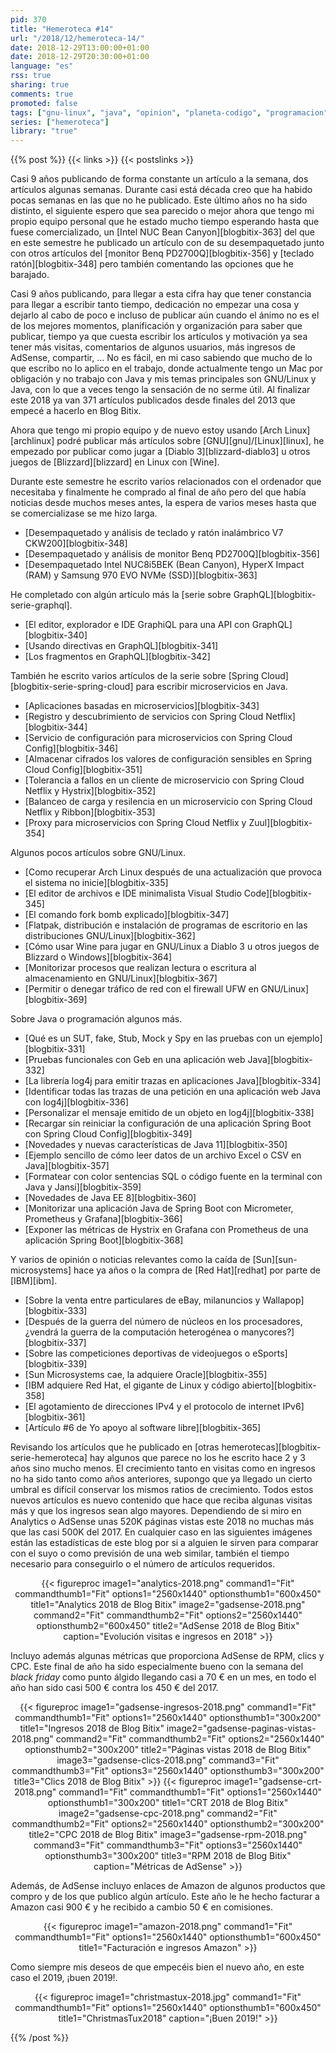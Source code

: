 ```yaml
---
pid: 370
title: "Hemeroteca #14"
url: "/2018/12/hemeroteca-14/"
date: 2018-12-29T13:00:00+01:00
date: 2018-12-29T20:30:00+01:00
language: "es"
rss: true
sharing: true
comments: true
promoted: false
tags: ["gnu-linux", "java", "opinion", "planeta-codigo", "programacion", "software", "software-libre"]
series: ["hemeroteca"]
library: "true"
---
```


{{% post %}}
{{< links >}}
{{< postslinks >}}

Casi 9 años publicando de forma constante un artículo a la semana, dos artículos algunas semanas. Durante casi está década creo que ha habido pocas semanas en las que no he publicado. Este último años no ha sido distinto, el siguiente espero que sea parecido o mejor ahora que tengo mi propio equipo personal que he estado mucho tiempo esperando hasta que fuese comercializado, un [Intel NUC Bean Canyon][blogbitix-363] del que en este semestre he publicado un artículo con de su desempaquetado junto con otros artículos del [monitor Benq PD2700Q][blogbitix-356] y [teclado ratón][blogbitix-348] pero también comentando las opciones que he barajado.

Casi 9 años publicando, para llegar a esta cifra hay que tener constancia para llegar a escribir tanto tiempo, dedicación no empezar una cosa y dejarlo al cabo de poco e incluso de publicar aún cuando el ánimo no es el de los mejores momentos, planificación y organización para saber que publicar, tiempo ya que cuesta escribir los artículos y motivación ya sea tener más visitas, comentarios de algunos usuarios, más ingresos de AdSense, compartir, ... No es fácil, en mi caso sabiendo que mucho de lo que escribo no lo aplico en el trabajo, donde actualmente tengo un Mac por obligación y no trabajo con Java y mis temas principales son GNU/Linux y Java, con lo que a veces tengo la sensación de no serme útil. Al finalizar este 2018 ya van 371 artículos publicados desde finales del 2013 que empecé a hacerlo en Blog Bitix.

Ahora que tengo mi propio equipo y de nuevo estoy usando [Arch Linux][archlinux] podré publicar más artículos sobre [GNU][gnu]/[Linux][linux], he empezado por publicar como jugar a [Diablo 3][blizzard-diablo3] u otros juegos de [Blizzard][blizzard] en Linux con [Wine].

Durante este semestre he escrito varios relacionados con el ordenador que necesitaba y finalmente he comprado al final de año pero del que había noticias desde muchos meses antes, la espera de varios meses hasta que se comercializase se me hizo larga.

* [Desempaquetado y análisis de teclado y ratón inalámbrico V7 CKW200][blogbitix-348]
* [Desempaquetado y análisis de monitor Benq PD2700Q][blogbitix-356]
* [Desempaquetado Intel NUC8i5BEK (Bean Canyon), HyperX Impact (RAM) y Samsung 970 EVO NVMe (SSD)][blogbitix-363]

He completado con algún artículo más la [serie sobre GraphQL][blogbitix-serie-graphql].

* [El editor, explorador e IDE GraphiQL para una API con GraphQL][blogbitix-340]
* [Usando directivas en GraphQL][blogbitix-341]
* [Los fragmentos en GraphQL][blogbitix-342]

También he escrito varios artículos de la serie sobre [Spring Cloud][blogbitix-serie-spring-cloud] para escribir microservicios en Java.

* [Aplicaciones basadas en microservicios][blogbitix-343]
* [Registro y descubrimiento de servicios con Spring Cloud Netflix][blogbitix-344]
* [Servicio de configuración para microservicios con Spring Cloud Config][blogbitix-346]
* [Almacenar cifrados los valores de configuración sensibles en Spring Cloud Config][blogbitix-351]
* [Tolerancia a fallos en un cliente de microservicio con Spring Cloud Netflix y Hystrix][blogbitix-352]
* [Balanceo de carga y resilencia en un microservicio con Spring Cloud Netflix y Ribbon][blogbitix-353]
* [Proxy para microservicios con Spring Cloud Netflix y Zuul][blogbitix-354]

Algunos pocos artículos sobre GNU/Linux.

* [Como recuperar Arch Linux después de una actualización que provoca el sistema no inicie][blogbitix-335]
* [El editor de archivos e IDE minimalista Visual Studio Code][blogbitix-345]
* [El comando fork bomb explicado][blogbitix-347]
* [Flatpak, distribución e instalación de programas de escritorio en las distribuciones GNU/Linux][blogbitix-362]
* [Cómo usar Wine para jugar en GNU/Linux a Diablo 3 u otros juegos de Blizzard o Windows][blogbitix-364]
* [Monitorizar procesos que realizan lectura o escritura al almacenamiento en GNU/Linux][blogbitix-367]
* [Permitir o denegar tráfico de red con el firewall UFW en GNU/Linux][blogbitix-369]

Sobre Java o programación algunos más.

* [Qué es un SUT, fake, Stub, Mock y Spy en las pruebas con un ejemplo][blogbitix-331]
* [Pruebas funcionales con Geb en una aplicación web Java][blogbitix-332]
* [La librería log4j para emitir trazas en aplicaciones Java][blogbitix-334]
* [Identificar todas las trazas de una petición en una aplicación web Java con log4j][blogbitix-336]
* [Personalizar el mensaje emitido de un objeto en log4j][blogbitix-338]
* [Recargar sin reiniciar la configuración de una aplicación Spring Boot con Spring Cloud Config][blogbitix-349]
* [Novedades y nuevas características de Java 11][blogbitix-350]
* [Ejemplo sencillo de cómo leer datos de un archivo Excel o CSV en Java][blogbitix-357]
* [Formatear con color sentencias SQL o código fuente en la terminal con Java y Jansi][blogbitix-359]
* [Novedades de Java EE 8][blogbitix-360]
* [Monitorizar una aplicación Java de Spring Boot con Micrometer, Prometheus y Grafana][blogbitix-366]
* [Exponer las métricas de Hystrix en Grafana con Prometheus de una aplicación Spring Boot][blogbitix-368]

Y varios de opinión o noticias relevantes como la caída de [Sun][sun-microsystems] hace ya años o la compra de [Red Hat][redhat] por parte de [IBM][ibm].

* [Sobre la venta entre particulares de eBay, milanuncios y Wallapop][blogbitix-333]
* [Después de la guerra del número de núcleos en los procesadores, ¿vendrá la guerra de la computación heterogénea o manycores?][blogbitix-337]
* [Sobre las competiciones deportivas de videojuegos o eSports][blogbitix-339]
* [Sun Microsystems cae, la adquiere Oracle][blogbitix-355]
* [IBM adquiere Red Hat, el gigante de Linux y código abierto][blogbitix-358]
* [El agotamiento de direcciones IPv4 y el protocolo de internet IPv6][blogbitix-361]
* [Artículo #6 de Yo apoyo al software libre][blogbitix-365]

Revisando los artículos que he publicado en [otras hemerotecas][blogbitix-serie-hemeroteca] hay algunos que parece no los he escrito hace 2 y 3 años sino mucho menos. El crecimiento tanto en visitas como en ingresos no ha sido tanto como años anteriores, supongo que ya llegado un cierto umbral es difícil conservar los mismos ratios de crecimiento. Todos estos nuevos artículos es nuevo contenido que hace que reciba algunas visitas más y que los ingresos sean algo mayores. Dependiendo de si miro en Analytics o AdSense unas 520K páginas vistas este 2018 no muchas más que las casi 500K del 2017. En cualquier caso en las siguientes imágenes están las estadísticas de este blog por si a alguien le sirven para comparar con el suyo o como previsión de una web similar, también el tiempo necesario para conseguirlo o el número de artículos requeridos.

<div class="media" style="text-align: center;">
    {{< figureproc
        image1="analytics-2018.png" command1="Fit" commandthumb1="Fit" options1="2560x1440" optionsthumb1="600x450" title1="Analytics 2018 de Blog Bitix"
        image2="gadsense-2018.png" command2="Fit" commandthumb2="Fit" options2="2560x1440" optionsthumb2="600x450" title2="AdSense 2018 de Blog Bitix"
        caption="Evolución visitas e ingresos en 2018" >}}
</div>

Incluyo además algunas métricas que proporciona AdSense de RPM, clics y CPC. Este final de año ha sido especialmente bueno con la semana del _black friday_ como punto álgido llegando casi a 70 € en un mes, en todo el año han sido casi 500 € contra los 450 € del 2017.

<div class="media" style="text-align: center;">
    {{< figureproc
        image1="gadsense-ingresos-2018.png" command1="Fit" commandthumb1="Fit" options1="2560x1440" optionsthumb1="300x200" title1="Ingresos 2018 de Blog Bitix"
        image2="gadsense-paginas-vistas-2018.png" command2="Fit" commandthumb2="Fit" options2="2560x1440" optionsthumb2="300x200" title2="Páginas vistas 2018 de Blog Bitix"
        image3="gadsense-clics-2018.png" command3="Fit" commandthumb3="Fit" options3="2560x1440" optionsthumb3="300x200" title3="Clics 2018 de Blog Bitix" >}}
    {{< figureproc
        image1="gadsense-crt-2018.png" command1="Fit" commandthumb1="Fit" options1="2560x1440" optionsthumb1="300x200" title1="CRT 2018 de Blog Bitix"
        image2="gadsense-cpc-2018.png" command2="Fit" commandthumb2="Fit" options2="2560x1440" optionsthumb2="300x200" title2="CPC 2018 de Blog Bitix"
        image3="gadsense-rpm-2018.png" command3="Fit" commandthumb3="Fit" options3="2560x1440" optionsthumb3="300x200" title3="RPM 2018 de Blog Bitix"
        caption="Métricas de AdSense" >}}
</div>

Además, de AdSense incluyo enlaces de Amazon de algunos productos que compro y de los que publico algún artículo. Este año le he hecho facturar a Amazon casi 900 € y he recibido a cambio 50 € en comisiones.

<div class="media" style="text-align: center;">
    {{< figureproc
        image1="amazon-2018.png" command1="Fit" commandthumb1="Fit" options1="2560x1440" optionsthumb1="600x450" title1="Facturación e ingresos Amazon" >}}
</div>

Como siempre mis deseos de que empecéis bien el nuevo año, en este caso el 2019, ¡buen 2019!.

<div class="media" style="text-align: center;">
    {{< figureproc
        image1="christmastux-2018.jpg" command1="Fit" commandthumb1="Fit" options1="2560x1440" optionsthumb1="600x450" title1="ChristmasTux2018"
        caption="¡Buen 2019!" >}}
</div>

{{% /post %}}
